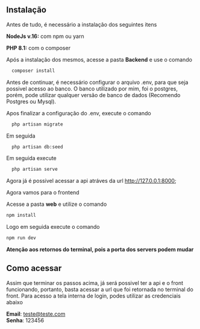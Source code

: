 ## Instalação

Antes de tudo, é necessário a instalação dos seguintes itens

**NodeJs v.16:** com npm ou yarn

**PHP 8.1:** com o composer

Após a instalação dos mesmos, acesse a pasta **Backend** e use o comando

```bash
  composer install
```

Antes de continuar, é necessário configurar o arquivo .env, para que seja possivel acesso ao banco. O banco utilizado por mim, foi o postgres, porém, pode utilizar qualquer versão de banco de dados (Recomendo Postgres ou Mysql).


Apos finalizar a configuração do .env, execute o comando 

```bash
  php artisan migrate
```

Em seguida 

```bash
  php artisan db:seed
```

Em seguida execute

```bash
  php artisan serve
```

Agora já é possivel acessar a api atráves da url http://127.0.0.1:8000;

Agora vamos para o frontend

Acesse a pasta **web** e utilize o comando

```bash
npm install
```

Logo em seguida execute o comando

```bash
npm run dev
```

**Atenção aos retornos do terminal, pois a porta dos servers podem mudar**


## Como acessar

Assim que terminar os passos acima, já será possivel ter a api e o front funcionando, portanto, basta acessar a url que foi retornada no terminal do front. Para acesso a tela interna de login, podes utilizar as credenciais abaixo

**Email**: teste@teste.com <br>
**Senha**: 123456